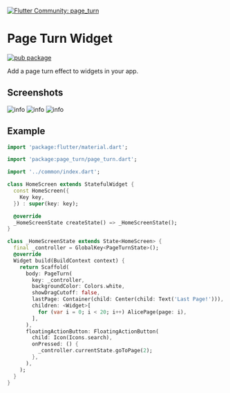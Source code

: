[![Flutter Community: page_turn](https://fluttercommunity.dev/_github/header/page_turn)](https://github.com/fluttercommunity/community)

# Page Turn Widget

[![pub package](https://img.shields.io/pub/v/page_turn.svg)](https://pub.dartlang.org/packages/page_turn)

Add a page turn effect to widgets in your app.

## Screenshots

![info](https://raw.githubusercontent.com/fluttercommunity/page_turn/screenshots/screenshots/demo.gif)
![info](https://raw.githubusercontent.com/fluttercommunity/page_turn/screenshots/screenshots/turn.png)
![info](https://raw.githubusercontent.com/fluttercommunity/page_turn/screenshots/screenshots/cutoff.png)

## Example

```dart
import 'package:flutter/material.dart';

import 'package:page_turn/page_turn.dart';

import '../common/index.dart';

class HomeScreen extends StatefulWidget {
  const HomeScreen({
    Key key,
  }) : super(key: key);

  @override
  _HomeScreenState createState() => _HomeScreenState();
}

class _HomeScreenState extends State<HomeScreen> {
  final _controller = GlobalKey<PageTurnState>();
  @override
  Widget build(BuildContext context) {
    return Scaffold(
      body: PageTurn(
        key: _controller,
        backgroundColor: Colors.white,
        showDragCutoff: false,
        lastPage: Container(child: Center(child: Text('Last Page!'))),
        children: <Widget>[
          for (var i = 0; i < 20; i++) AlicePage(page: i),
        ],
      ),
      floatingActionButton: FloatingActionButton(
        child: Icon(Icons.search),
        onPressed: () {
          _controller.currentState.goToPage(2);
        },
      ),
    );
  }
}

```
